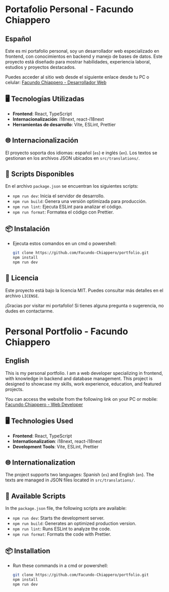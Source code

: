 # Portafolio Personal - Facundo Chiappero

## Español

Este es mi portafolio personal, soy un desarrollador web especializado en frontend, con conocimientos en backend y manejo de bases de datos. Este proyecto está diseñado para mostrar habilidades, experiencia laboral, estudios y proyectos destacados.

Puedes acceder al sitio web desde el siguiente enlace desde tu PC o celular: [Facundo Chiappero - Desarrollador Web](https://facundo-chiappero-portfolio.netlify.app/)

## 🖥️ Tecnologías Utilizadas

- **Frontend**: React, TypeScript
- **Internacionalización**: i18next, react-i18next
- **Herramientas de desarrollo**: Vite, ESLint, Prettier

## 🌐 Internacionalización

El proyecto soporta dos idiomas: español (`es`) e inglés (`en`). Los textos se gestionan en los archivos JSON ubicados en `src/translations/`.

## 🚀 Scripts Disponibles

En el archivo `package.json` se encuentran los siguientes scripts:

- `npm run dev`: Inicia el servidor de desarrollo.
- `npm run build`: Genera una versión optimizada para producción.
- `npm run lint`: Ejecuta ESLint para analizar el código.
- `npm run format`: Formatea el código con Prettier.

## 📦 Instalación

- Ejecuta estos comandos en un cmd o powershell:
  ```bash
  git clone https://github.com/Facundo-Chiappero/portfolio.git
  npm install
  npm run dev
  ```

## 📄 Licencia

Este proyecto está bajo la licencia MIT. Puedes consultar más detalles en el archivo `LICENSE`.

¡Gracias por visitar mi portafolio! Si tienes alguna pregunta o sugerencia, no dudes en contactarme.

# Personal Portfolio - Facundo Chiappero

## English

This is my personal portfolio. I am a web developer specializing in frontend, with knowledge in backend and database management. This project is designed to showcase my skills, work experience, education, and featured projects.

You can access the website from the following link on your PC or mobile: [Facundo Chiappero - Web Developer](https://facundo-chiappero-portfolio.netlify.app/)

## 🖥️ Technologies Used

- **Frontend**: React, TypeScript
- **Internationalization**: i18next, react-i18next
- **Development Tools**: Vite, ESLint, Prettier

## 🌐 Internationalization

The project supports two languages: Spanish (`es`) and English (`en`). The texts are managed in JSON files located in `src/translations/`.

## 🚀 Available Scripts

In the `package.json` file, the following scripts are available:

- `npm run dev`: Starts the development server.
- `npm run build`: Generates an optimized production version.
- `npm run lint`: Runs ESLint to analyze the code.
- `npm run format`: Formats the code with Prettier.

## 📦 Installation

- Run these commands in a cmd or powershell:
  ```bash
  git clone https://github.com/Facundo-Chiappero/portfolio.git
  npm install
  npm run dev
  ```
